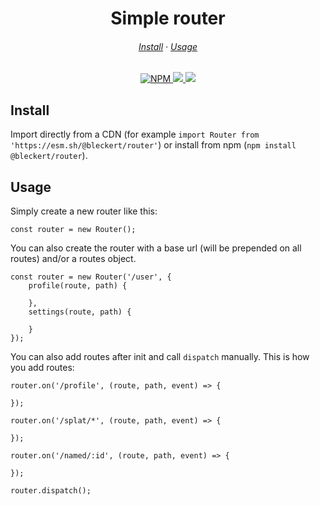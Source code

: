 <h1 align="center">
  Simple router
</h1>

<h6 align="center">
  <a href="https://github.com/tbleckert/router#install">Install</a>
  ·
  <a href="https://github.com/tbleckert/router#usage">Usage</a>
</h6>

<p align="center">
    <a href="https://www.npmjs.com/package/@bleckert/router">
        <img src="https://img.shields.io/npm/v/@bleckert/router?style=for-the-badge" alt="NPM" />
    </a>
    <a href="https://bundlephobia.com/result?p=@bleckert/router">
        <img src="https://img.shields.io/bundlephobia/minzip/@bleckert/router?style=for-the-badge" />
    </a>
    <a href="https://github.com/sponsors/tbleckert">
        <img src="https://img.shields.io/badge/GitHub-donate-yellow?style=for-the-badge" />
    </a>
</p>

## Install

Import directly from a CDN (for example `import Router from 'https://esm.sh/@bleckert/router'`) or install from npm (`npm install @bleckert/router`).

## Usage

Simply create a new router like this:

    const router = new Router();

You can also create the router with a base url (will be prepended on all routes) and/or a routes object.

    const router = new Router('/user', {
    	profile(route, path) {

    	},
    	settings(route, path) {

    	}
    });

You can also add routes after init and call `dispatch` manually. This is how you add routes:

    router.on('/profile', (route, path, event) => {

    });

    router.on('/splat/*', (route, path, event) => {

    });

    router.on('/named/:id', (route, path, event) => {

    });

    router.dispatch();
